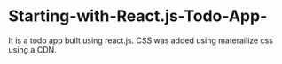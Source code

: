 # Starting-with-React.js-Todo-App-
It is a todo app built using react.js. 
CSS was added using materailize css using a CDN.
